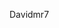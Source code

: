 







































































































































































































































































































































































































































































































































































































































































































































































































































































































































































































































































































































































































































































































































































































































































































































































































































































































































































































































































































































































































































































































































































































































































































































































































































































































































































































































Davidmr7